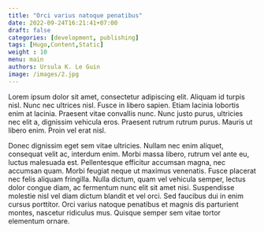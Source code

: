 ```yaml
---
title: "Orci varius natoque penatibus"
date: 2022-09-24T16:21:41+07:00
draft: false
categories: [development, publishing]
tags: [Hugo,Content,Static]
weight : 10
menu: main
authors: Ursula K. Le Guin
image: /images/2.jpg
---
```



Lorem ipsum dolor sit amet, consectetur adipiscing elit. Aliquam id turpis nisl. Nunc nec ultrices nisl. Fusce in libero sapien. Etiam lacinia lobortis enim at lacinia. Praesent vitae convallis nunc. Nunc justo purus, ultricies nec elit a, dignissim vehicula eros. Praesent rutrum rutrum purus. Mauris ut libero enim. Proin vel erat nisl.

Donec dignissim eget sem vitae ultricies. Nullam nec enim aliquet, consequat velit ac, interdum enim. Morbi massa libero, rutrum vel ante eu, luctus malesuada est. Pellentesque efficitur accumsan magna, nec accumsan quam. Morbi feugiat neque ut maximus venenatis. Fusce placerat nec felis aliquam fringilla. Nulla dictum, quam vel vehicula semper, lectus dolor congue diam, ac fermentum nunc elit sit amet nisi. Suspendisse molestie nisl vel diam dictum blandit et vel orci. Sed faucibus dui in enim cursus porttitor. Orci varius natoque penatibus et magnis dis parturient montes, nascetur ridiculus mus. Quisque semper sem vitae tortor elementum ornare.
